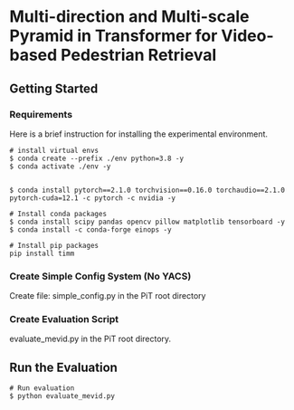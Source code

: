 # Multi-direction and Multi-scale Pyramid in Transformer for Video-based Pedestrian Retrieval

## Getting Started

### Requirements

Here is a brief instruction for installing the experimental environment.

```
# install virtual envs
$ conda create --prefix ./env python=3.8 -y
$ conda activate ./env -y


$ conda install pytorch==2.1.0 torchvision==0.16.0 torchaudio==2.1.0 pytorch-cuda=12.1 -c pytorch -c nvidia -y

# Install conda packages
$ conda install scipy pandas opencv pillow matplotlib tensorboard -y
$ conda install -c conda-forge einops -y

# Install pip packages
pip install timm

```

### Create Simple Config System (No YACS)

Create file: simple_config.py in the PiT root directory

### Create Evaluation Script

evaluate_mevid.py in the PiT root directory.

## Run the Evaluation

```
# Run evaluation
$ python evaluate_mevid.py

```
